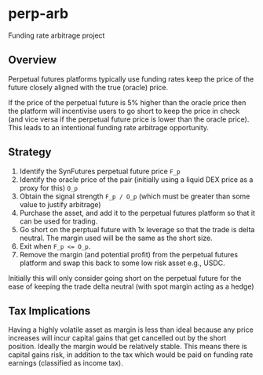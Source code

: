 # perp-arb

Funding rate arbitrage project

## Overview

Perpetual futures platforms typically use funding rates keep the price of the future closely aligned with the true (oracle) price.

If the price of the perpetual future is 5% higher than the oracle price then the platform will incentivise users to go
short to keep the price in check (and vice versa if the perpetual future price is lower than the oracle price). 
This leads to an intentional funding rate arbitrage opportunity.

## Strategy

1. Identify the SynFutures perpetual future price `F_p`
2. Identify the oracle price of the pair (initially using a liquid DEX price as a proxy for this) `O_p`
3. Obtain the signal strength `F_p / O_p` (which must be greater than some value to justify arbitrage)
4. Purchase the asset, and add it to the perpetual futures platform so that it can be used for trading.
5. Go short on the perptual future with 1x leverage so that the trade is delta neutral. The margin used will be the same as the short size.
6. Exit when `F_p <= O_p`.
7. Remove the margin (and potential profit) from the perpetual futures platform and swap this back to some low risk asset e.g., USDC.

Initially this will only consider going short on the perpetual future for the ease of keeping the trade delta neutral (with spot margin acting as a hedge)

## Tax Implications
Having a highly volatile asset as margin is less than ideal because any price increases will incur capital gains that get
cancelled out by the short position. Ideally the margin would be relatively stable. This means there is capital gains risk,
in addition to the tax which would be paid on funding rate earnings (classified as income tax).

